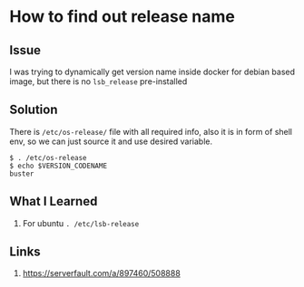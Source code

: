 # How to find out release name

## Issue

I was trying to dynamically get version name inside docker for debian based image, but there is no `lsb_release` pre-installed

## Solution

There is `/etc/os-release/` file with all required info, also it is in form of shell env, so we can just source it and use desired variable.

```console
$ . /etc/os-release
$ echo $VERSION_CODENAME
buster
```

## What I Learned

1. For ubuntu `. /etc/lsb-release`

## Links

1. https://serverfault.com/a/897460/508888
